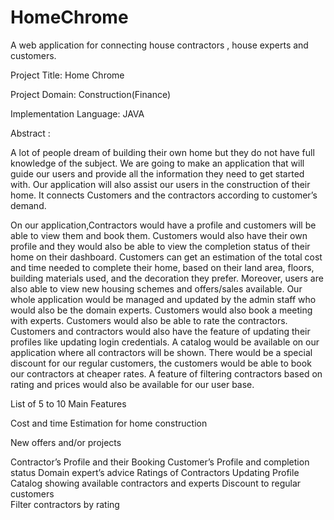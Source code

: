# HomeChrome
A web application for connecting house contractors , house experts and customers.

Project Title: Home Chrome

Project Domain: Construction(Finance)

Implementation Language: JAVA

Abstract :

A lot of people dream of building their own home but they do not have full knowledge of the subject. We are going to make an application that will guide our users and provide all the information they need to get started with. Our application will also assist our users in the construction of their home. It connects Customers and the contractors according to customer’s demand.

On our application,Contractors would have a profile and customers will be able to view them and book them. Customers would also have their own profile and they would also be able to view the completion status of their home on their dashboard. Customers can get an estimation of the total cost and time needed to complete their home, based on their land area, floors, building materials used, and the decoration they prefer. Moreover, users are also able to view new housing schemes and offers/sales available. Our whole application would be managed and updated by the admin staff who would also be the domain experts. Customers would also book a meeting with experts. Customers would also be able to rate the contractors. Customers and contractors would also have the feature of updating their profiles like updating login credentials. A catalog would be available on our application where all contractors will be shown. There would be a special discount for our regular customers, the customers would be able to book our contractors at cheaper rates. A feature of filtering contractors based on rating and prices would also be available for our user base.


List of 5 to 10 Main Features

Cost and time Estimation for home construction

New offers and/or projects

Contractor’s Profile and their Booking
Customer’s Profile and completion status
Domain expert’s advice
Ratings of Contractors
Updating Profile
Catalog showing available contractors and experts
Discount to regular customers  
Filter contractors by rating


